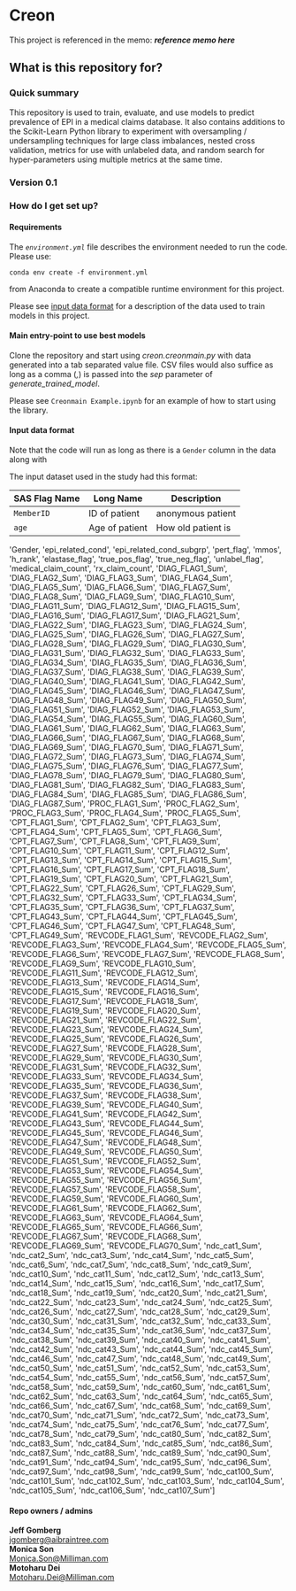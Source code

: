 # Creon

This project is referenced in the memo:
_**reference memo here**_

## What is this repository for?

### Quick summary

 This repository is used to train, evaluate, and use models to predict prevalence of EPI
 in a medical claims database.  It also contains additions to the Scikit-Learn Python library
 to experiment with oversampling / undersampling techniques for large class imbalances,
 nested cross validation, metrics for use with unlabeled data, and random search for hyper-parameters
 using multiple metrics at the same time.

### **Version 0.1**


### How do I get set up?

#### Requirements

The _`environment.yml`_ file describes the environment needed to run the code.  Please use:
```
conda env create -f environment.yml
```
from Anaconda to create a compatible runtime environment for this project.

Please see [input data format](#input-data-format) for a description of the data used to train models in this project.

#### Main entry-point to use best models

Clone the repository and start using _creon.creonmain.py_ with data generated into a tab separated value file.
CSV files would also suffice as long as a comma (_,_) is passed into the _sep_ parameter of _generate_trained_model_.

Please see `Creonmain Example.ipynb` for an example of how to start using the library.

#### Input data format

Note that the code will run as long as there is a `Gender` column in the data along with 

The input dataset used in the study had this format:

SAS Flag Name | Long Name | Description
--- | --- | ---
`MemberID`| ID of patient | anonymous patient
`age` | Age of patient | How old patient is


'Gender, 'epi_related_cond',
       'epi_related_cond_subgrp', 'pert_flag', 'mmos', 'h_rank',
       'elastase_flag', 'true_pos_flag', 'true_neg_flag', 'unlabel_flag',
       'medical_claim_count', 'rx_claim_count', 'DIAG_FLAG1_Sum',
       'DIAG_FLAG2_Sum', 'DIAG_FLAG3_Sum', 'DIAG_FLAG4_Sum',
       'DIAG_FLAG5_Sum', 'DIAG_FLAG6_Sum', 'DIAG_FLAG7_Sum',
       'DIAG_FLAG8_Sum', 'DIAG_FLAG9_Sum', 'DIAG_FLAG10_Sum',
       'DIAG_FLAG11_Sum', 'DIAG_FLAG12_Sum', 'DIAG_FLAG15_Sum',
       'DIAG_FLAG16_Sum', 'DIAG_FLAG17_Sum', 'DIAG_FLAG21_Sum',
       'DIAG_FLAG22_Sum', 'DIAG_FLAG23_Sum', 'DIAG_FLAG24_Sum',
       'DIAG_FLAG25_Sum', 'DIAG_FLAG26_Sum', 'DIAG_FLAG27_Sum',
       'DIAG_FLAG28_Sum', 'DIAG_FLAG29_Sum', 'DIAG_FLAG30_Sum',
       'DIAG_FLAG31_Sum', 'DIAG_FLAG32_Sum', 'DIAG_FLAG33_Sum',
       'DIAG_FLAG34_Sum', 'DIAG_FLAG35_Sum', 'DIAG_FLAG36_Sum',
       'DIAG_FLAG37_Sum', 'DIAG_FLAG38_Sum', 'DIAG_FLAG39_Sum',
       'DIAG_FLAG40_Sum', 'DIAG_FLAG41_Sum', 'DIAG_FLAG42_Sum',
       'DIAG_FLAG45_Sum', 'DIAG_FLAG46_Sum', 'DIAG_FLAG47_Sum',
       'DIAG_FLAG48_Sum', 'DIAG_FLAG49_Sum', 'DIAG_FLAG50_Sum',
       'DIAG_FLAG51_Sum', 'DIAG_FLAG52_Sum', 'DIAG_FLAG53_Sum',
       'DIAG_FLAG54_Sum', 'DIAG_FLAG55_Sum', 'DIAG_FLAG60_Sum',
       'DIAG_FLAG61_Sum', 'DIAG_FLAG62_Sum', 'DIAG_FLAG63_Sum',
       'DIAG_FLAG66_Sum', 'DIAG_FLAG67_Sum', 'DIAG_FLAG68_Sum',
       'DIAG_FLAG69_Sum', 'DIAG_FLAG70_Sum', 'DIAG_FLAG71_Sum',
       'DIAG_FLAG72_Sum', 'DIAG_FLAG73_Sum', 'DIAG_FLAG74_Sum',
       'DIAG_FLAG75_Sum', 'DIAG_FLAG76_Sum', 'DIAG_FLAG77_Sum',
       'DIAG_FLAG78_Sum', 'DIAG_FLAG79_Sum', 'DIAG_FLAG80_Sum',
       'DIAG_FLAG81_Sum', 'DIAG_FLAG82_Sum', 'DIAG_FLAG83_Sum',
       'DIAG_FLAG84_Sum', 'DIAG_FLAG85_Sum', 'DIAG_FLAG86_Sum',
       'DIAG_FLAG87_Sum', 'PROC_FLAG1_Sum', 'PROC_FLAG2_Sum',
       'PROC_FLAG3_Sum', 'PROC_FLAG4_Sum', 'PROC_FLAG5_Sum',
       'CPT_FLAG1_Sum', 'CPT_FLAG2_Sum', 'CPT_FLAG3_Sum', 'CPT_FLAG4_Sum',
       'CPT_FLAG5_Sum', 'CPT_FLAG6_Sum', 'CPT_FLAG7_Sum', 'CPT_FLAG8_Sum',
       'CPT_FLAG9_Sum', 'CPT_FLAG10_Sum', 'CPT_FLAG11_Sum',
       'CPT_FLAG12_Sum', 'CPT_FLAG13_Sum', 'CPT_FLAG14_Sum',
       'CPT_FLAG15_Sum', 'CPT_FLAG16_Sum', 'CPT_FLAG17_Sum',
       'CPT_FLAG18_Sum', 'CPT_FLAG19_Sum', 'CPT_FLAG20_Sum',
       'CPT_FLAG21_Sum', 'CPT_FLAG22_Sum', 'CPT_FLAG26_Sum',
       'CPT_FLAG29_Sum', 'CPT_FLAG32_Sum', 'CPT_FLAG33_Sum',
       'CPT_FLAG34_Sum', 'CPT_FLAG35_Sum', 'CPT_FLAG36_Sum',
       'CPT_FLAG37_Sum', 'CPT_FLAG43_Sum', 'CPT_FLAG44_Sum',
       'CPT_FLAG45_Sum', 'CPT_FLAG46_Sum', 'CPT_FLAG47_Sum',
       'CPT_FLAG48_Sum', 'CPT_FLAG49_Sum', 'REVCODE_FLAG1_Sum',
       'REVCODE_FLAG2_Sum', 'REVCODE_FLAG3_Sum', 'REVCODE_FLAG4_Sum',
       'REVCODE_FLAG5_Sum', 'REVCODE_FLAG6_Sum', 'REVCODE_FLAG7_Sum',
       'REVCODE_FLAG8_Sum', 'REVCODE_FLAG9_Sum', 'REVCODE_FLAG10_Sum',
       'REVCODE_FLAG11_Sum', 'REVCODE_FLAG12_Sum', 'REVCODE_FLAG13_Sum',
       'REVCODE_FLAG14_Sum', 'REVCODE_FLAG15_Sum', 'REVCODE_FLAG16_Sum',
       'REVCODE_FLAG17_Sum', 'REVCODE_FLAG18_Sum', 'REVCODE_FLAG19_Sum',
       'REVCODE_FLAG20_Sum', 'REVCODE_FLAG21_Sum', 'REVCODE_FLAG22_Sum',
       'REVCODE_FLAG23_Sum', 'REVCODE_FLAG24_Sum', 'REVCODE_FLAG25_Sum',
       'REVCODE_FLAG26_Sum', 'REVCODE_FLAG27_Sum', 'REVCODE_FLAG28_Sum',
       'REVCODE_FLAG29_Sum', 'REVCODE_FLAG30_Sum', 'REVCODE_FLAG31_Sum',
       'REVCODE_FLAG32_Sum', 'REVCODE_FLAG33_Sum', 'REVCODE_FLAG34_Sum',
       'REVCODE_FLAG35_Sum', 'REVCODE_FLAG36_Sum', 'REVCODE_FLAG37_Sum',
       'REVCODE_FLAG38_Sum', 'REVCODE_FLAG39_Sum', 'REVCODE_FLAG40_Sum',
       'REVCODE_FLAG41_Sum', 'REVCODE_FLAG42_Sum', 'REVCODE_FLAG43_Sum',
       'REVCODE_FLAG44_Sum', 'REVCODE_FLAG45_Sum', 'REVCODE_FLAG46_Sum',
       'REVCODE_FLAG47_Sum', 'REVCODE_FLAG48_Sum', 'REVCODE_FLAG49_Sum',
       'REVCODE_FLAG50_Sum', 'REVCODE_FLAG51_Sum', 'REVCODE_FLAG52_Sum',
       'REVCODE_FLAG53_Sum', 'REVCODE_FLAG54_Sum', 'REVCODE_FLAG55_Sum',
       'REVCODE_FLAG56_Sum', 'REVCODE_FLAG57_Sum', 'REVCODE_FLAG58_Sum',
       'REVCODE_FLAG59_Sum', 'REVCODE_FLAG60_Sum', 'REVCODE_FLAG61_Sum',
       'REVCODE_FLAG62_Sum', 'REVCODE_FLAG63_Sum', 'REVCODE_FLAG64_Sum',
       'REVCODE_FLAG65_Sum', 'REVCODE_FLAG66_Sum', 'REVCODE_FLAG67_Sum',
       'REVCODE_FLAG68_Sum', 'REVCODE_FLAG69_Sum', 'REVCODE_FLAG70_Sum',
       'ndc_cat1_Sum', 'ndc_cat2_Sum', 'ndc_cat3_Sum', 'ndc_cat4_Sum',
       'ndc_cat5_Sum', 'ndc_cat6_Sum', 'ndc_cat7_Sum', 'ndc_cat8_Sum',
       'ndc_cat9_Sum', 'ndc_cat10_Sum', 'ndc_cat11_Sum', 'ndc_cat12_Sum',
       'ndc_cat13_Sum', 'ndc_cat14_Sum', 'ndc_cat15_Sum', 'ndc_cat16_Sum',
       'ndc_cat17_Sum', 'ndc_cat18_Sum', 'ndc_cat19_Sum', 'ndc_cat20_Sum',
       'ndc_cat21_Sum', 'ndc_cat22_Sum', 'ndc_cat23_Sum', 'ndc_cat24_Sum',
       'ndc_cat25_Sum', 'ndc_cat26_Sum', 'ndc_cat27_Sum', 'ndc_cat28_Sum',
       'ndc_cat29_Sum', 'ndc_cat30_Sum', 'ndc_cat31_Sum', 'ndc_cat32_Sum',
       'ndc_cat33_Sum', 'ndc_cat34_Sum', 'ndc_cat35_Sum', 'ndc_cat36_Sum',
       'ndc_cat37_Sum', 'ndc_cat38_Sum', 'ndc_cat39_Sum', 'ndc_cat40_Sum',
       'ndc_cat41_Sum', 'ndc_cat42_Sum', 'ndc_cat43_Sum', 'ndc_cat44_Sum',
       'ndc_cat45_Sum', 'ndc_cat46_Sum', 'ndc_cat47_Sum', 'ndc_cat48_Sum',
       'ndc_cat49_Sum', 'ndc_cat50_Sum', 'ndc_cat51_Sum', 'ndc_cat52_Sum',
       'ndc_cat53_Sum', 'ndc_cat54_Sum', 'ndc_cat55_Sum', 'ndc_cat56_Sum',
       'ndc_cat57_Sum', 'ndc_cat58_Sum', 'ndc_cat59_Sum', 'ndc_cat60_Sum',
       'ndc_cat61_Sum', 'ndc_cat62_Sum', 'ndc_cat63_Sum', 'ndc_cat64_Sum',
       'ndc_cat65_Sum', 'ndc_cat66_Sum', 'ndc_cat67_Sum', 'ndc_cat68_Sum',
       'ndc_cat69_Sum', 'ndc_cat70_Sum', 'ndc_cat71_Sum', 'ndc_cat72_Sum',
       'ndc_cat73_Sum', 'ndc_cat74_Sum', 'ndc_cat75_Sum', 'ndc_cat76_Sum',
       'ndc_cat77_Sum', 'ndc_cat78_Sum', 'ndc_cat79_Sum', 'ndc_cat80_Sum',
       'ndc_cat82_Sum', 'ndc_cat83_Sum', 'ndc_cat84_Sum', 'ndc_cat85_Sum',
       'ndc_cat86_Sum', 'ndc_cat87_Sum', 'ndc_cat88_Sum', 'ndc_cat89_Sum',
       'ndc_cat90_Sum', 'ndc_cat91_Sum', 'ndc_cat94_Sum', 'ndc_cat95_Sum',
       'ndc_cat96_Sum', 'ndc_cat97_Sum', 'ndc_cat98_Sum', 'ndc_cat99_Sum',
       'ndc_cat100_Sum', 'ndc_cat101_Sum', 'ndc_cat102_Sum',
       'ndc_cat103_Sum', 'ndc_cat104_Sum', 'ndc_cat105_Sum',
       'ndc_cat106_Sum', 'ndc_cat107_Sum']



#### Repo owners / admins

 **Jeff Gomberg**  
 jgomberg@aibraintree.com  
 **Monica Son**  
 Monica.Son@Milliman.com  
 **Motoharu Dei**  
 Motoharu.Dei@Milliman.com